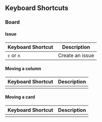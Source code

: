 ## Keyboard Shortcuts

### Board

#### Issue

| Keyboard Shortcut | Description      |
| ----------------- | ---------------- |
| `c` or `n`        | Create an issue  |

#### Moving a column

| Keyboard Shortcut | Description      |
| ----------------- | ---------------- |
|                   |                  |

#### Moving a card

| Keyboard Shortcut | Description      |
| ----------------- | ---------------- |
|                   |                  |
